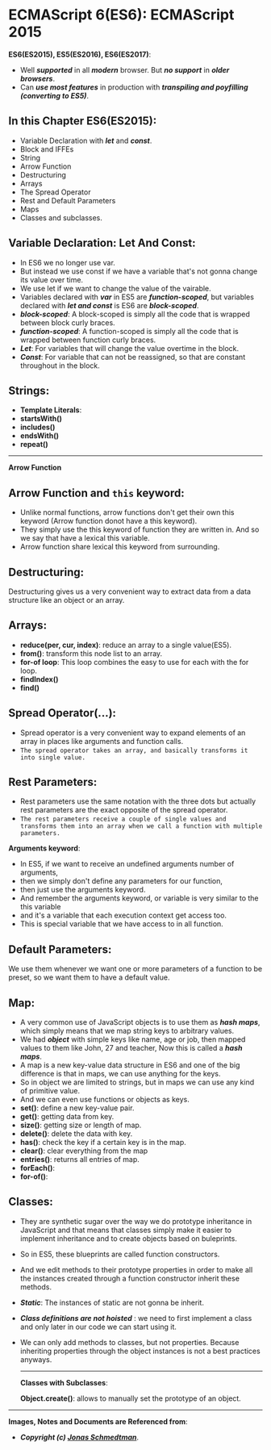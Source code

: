 # ECMAScript 6(ES6): ECMAScript 2015

**ES6(ES2015), ES5(ES2016), ES6(ES2017)**:

- Well **_supported_** in all **_modern_** browser. But **_no support_** in **_older browsers_**.
- Can **_use most features_** in production with **_transpiling and poyfilling (converting to ES5)_**.

## In this Chapter ES6(ES2015):

- Variable Declaration with **_let_** and **_const_**.
- Block and IFFEs
- String
- Arrow Function
- Destructuring
- Arrays
- The Spread Operator
- Rest and Default Parameters
- Maps
- Classes and subclasses.

## Variable Declaration: Let And Const:

- In ES6 we no longer use var.
- But instead we use const if we have a variable that's not gonna change its value over time.
- We use let if we want to change the value of the vairable.
- Variables declared with **_var_** in ES5 are **_function-scoped_**, but variables declared with **_let and const_** is ES6 are **_block-scoped_**.
- **_block-scoped_**: A block-scoped is simply all the code that is wrapped between block curly braces.
- **_function-scoped_**: A function-scoped is simply all the code that is wrapped between function curly braces.
- **_Let_**: For variables that will change the value overtime in the block.
- **_Const_**: For variable that can not be reassigned, so that are constant throughout in the block.

## Strings:

- **Template Literals**:
- **startsWith()**
- **includes()**
- **endsWith()**
- **repeat()**

---

**Arrow Function**

## Arrow Function and `this` keyword:

- Unlike normal functions, arrow functions don't get their own this keyword (Arrow function donot have a this keyword).
- They simply use the this keyword of function they are written in. And so we say that have a lexical this variable.
- Arrow function share lexical this keyword from surrounding.

## Destructuring:

Destructuring gives us a very convenient way to extract data from a data structure like an object or an array.

## Arrays:

- **reduce(per, cur, index)**: reduce an array to a single value(ES5).
- **from()**: transform this node list to an array.
- **for-of loop**: This loop combines the easy to use for each with the for loop.
- **findIndex()**
- **find()**

## Spread Operator(...):

- Spread operator is a very convenient way to expand elements of an array in places like arguments and function calls.
- `The spread operator takes an array, and basically transforms it into single value.`

## Rest Parameters:

- Rest parameters use the same notation with the three dots but actually rest parameters are the exact opposite of the spread operator.
- `The rest parameters receive a couple of single values and transforms them into an array when we call a function with multiple parameters.`

**Arguments keyword**:

- In ES5, if we want to receive an undefined arguments number of arguments,
- then we simply don't define any parameters for our function,
- then just use the arguments keyword.
- And remember the arguments keyword, or variable is very similar to the this variable
- and it's a variable that each execution context get access too.
- This is special variable that we have access to in all function.

## Default Parameters:

We use them whenever we want one or more parameters of a function to be preset, so we want them to have a default value.

## Map:

- A very common use of JavaScript objects is to use them as **_hash maps_**, which simply means that we map string keys to arbitrary values.
- We had **_object_** with simple keys like name, age or job, then mapped values to them like John, 27 and teacher, Now this is called a **_hash maps_**.
- A map is a new key-value data structure in ES6 and one of the big difference is that in maps, we can use anything for the keys.
- So in object we are limited to strings, but in maps we can use any kind of primitive value.
- And we can even use functions or objects as keys.
- **set()**: define a new key-value pair.
- **get()**: getting data from key.
- **size()**: getting size or length of map.
- **delete()**: delete the data with key.
- **has()**: check the key if a certain key is in the map.
- **clear()**: clear everything from the map
- **entries()**: returns all entries of map.
- **forEach()**:
- **for-of()**:

## Classes:

- They are synthetic sugar over the way we do prototype inheritance in JavaScript and that means that classes simply make it easier to implement inheritance and to create objects based on buleprints.
- So in ES5, these blueprints are called function constructors.
- And we edit methods to their prototype properties in order to make all the instances created through a function constructor inherit these methods.

- **_Static_**: The instances of static are not gonna be inherit.

- **_Class definitions are not hoisted_** : we need to first implement a class and only later in our code we can start using it.

- We can only add methods to classes, but not properties. Because inheriting properties through the object instances is not a best practices anyways.

  ***

  **Classes with Subclasses**:

  **Object.create()**: allows to manually set the prototype of an object.

---

**Images, Notes and Documents are Referenced from**:

- **_Copyright (c) [Jonas Schmedtman](https://twitter.com/jonasschmedtman)_**.
